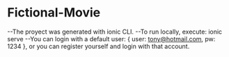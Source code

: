 # Fictional-Movie
   --The proyect was generated with ionic CLI. 
   --To run locally, execute: ionic serve
   --You can login with a default user: { user: tony@hotmail.com, pw: 1234 }, or you can register yourself and login with that account.
